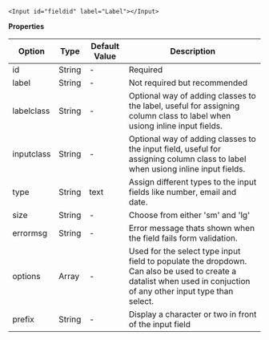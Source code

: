 ```
<Input id="fieldid" label="Label"></Input>
```

**Properties**

| Option     | Type   | Default Value | Description                                                                                                                                                       |
| ---------- | ------ | ------------- | ----------------------------------------------------------------------------------------------------------------------------------------------------------------- |
| id         | String | -             | Required                                                                                                                                                          |
| label      | String | -             | Not required but recommended                                                                                                                                      |
| labelclass | String | -             | Optional way of adding classes to the label, useful for assigning column class to label when usiong inline input fields.                                          |
| inputclass | String | -             | Optional way of adding classes to the input field, useful for assigning column class to label when usiong inline input fields.                                    |
| type       | String | text          | Assign different types to the input fields like number, email and date.                                                                                           |
| size       | String | -             | Choose from either 'sm' and 'lg'                                                                                                                                  |
| errormsg   | String | -             | Error message thats shown when the field fails form validation.                                                                                                   |
| options    | Array  | -             | Used for the select type input field to populate the dropdown. Can also be used to create a datalist when used in conjuction of any other input type than select. |
| prefix     | String | -             | Display a character or two in front of the input field                                                                                                            |
